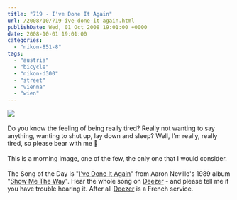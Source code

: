 ```yaml
---
title: "719 - I've Done It Again"
url: /2008/10/719-ive-done-it-again.html
publishDate: Wed, 01 Oct 2008 19:01:00 +0000
date: 2008-10-01 19:01:00
categories: 
  - "nikon-851-8"
tags: 
  - "austria"
  - "bicycle"
  - "nikon-d300"
  - "street"
  - "vienna"
  - "wien"
---
```

<a href="https://d25zfm9zpd7gm5.cloudfront.net/1200x1200/2008/20081001_083611_ps.jpg" target="_blank"><img src="https://d25zfm9zpd7gm5.cloudfront.net/0600x0600/2008/20081001_083611_ps.jpg"/></a><br/><br/>Do you know the feeling of being really tired? Really not wanting to say anything, wanting to shut up, lay down and sleep? Well, I'm really, really tired, so please bear with me 🙂<br/><br/>This is a morning image, one of the few, the only one that I would consider.<br/><br/>The Song of the Day is "<a href="http://www.lyricstime.com/aaron-neville-i-ve-done-it-again-lyrics.html" target="_blank">I've Done It Again</a>" from Aaron Neville's 1989 album "<a href="http://www.amazon.com/Show-Me-Way-Aaron-Neville/dp/B00000365K" target="_blank">Show Me The Way</a>". Hear the whole song on <a href="http://www.deezer.com/#music/album/194493" target="_blank">Deezer</a> - and please tell me if you have trouble hearing it. After all <a href="http://www.deezer.com" target="_blank">Deezer</a> is a French service.
